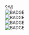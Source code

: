 안녕<br/><img src="https://img.shields.io/badge/CSS3-1572B6?style=flat-square&logo=css3&logoColor=white" alt="BADGE"/><br/><img src="https://img.shields.io/badge/Android-3DDC84?style=flat-square&logo=android&logoColor=white" alt="BADGE"/><br/><img src="https://img.shields.io/badge/Expo-000000?style=flat-square&logo=Expo&logoColor=white" alt="BADGE"/><br/><img src="https://img.shields.io/badge/C-A8B9CC?style=flat-square&logo=C&logoColor=white" alt="BADGE"/>
